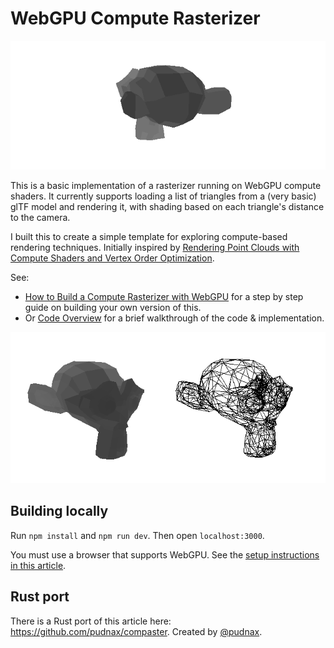 # WebGPU Compute Rasterizer

![](media/rotating-model.gif)

This is a basic implementation of a rasterizer running on WebGPU compute shaders. It currently supports loading a list of triangles from a (very basic) glTF model and rendering it, with shading based on each triangle's distance to the camera.

I built this to create a simple template for exploring compute-based rendering techniques. Initially inspired by [Rendering Point Clouds with Compute Shaders and Vertex Order Optimization](https://github.com/m-schuetz/compute_rasterizer).

See:

* [How to Build a Compute Rasterizer with WebGPU](how-to-build-a-compute-rasterizer.md) for a step by step guide on building your own version of this. 
* Or [Code Overview](code-overview.md) for a brief walkthrough of the code & implementation. 

![](media/model-still.png)

## Building locally

Run `npm install` and `npm run dev`. Then open `localhost:3000`.

You must use a browser that supports WebGPU. See the [setup instructions in this article](https://alain.xyz/blog/raw-webgpu#setup).

## Rust port

There is a Rust port of this article here: https://github.com/pudnax/compaster. Created by [@pudnax](https://github.com/pudnax).
